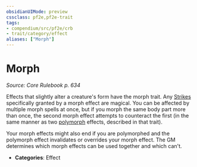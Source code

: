 ```yaml
---
obsidianUIMode: preview
cssclass: pf2e,pf2e-trait
tags:
- compendium/src/pf2e/crb
- trait/category/effect
aliases: ["Morph"]
---
```

# Morph  
*Source: Core Rulebook p. 634*  

Effects that slightly alter a creature's form have the morph trait. Any [Strikes](../actions/strike.md) specifically granted by a morph effect are magical. You can be affected by multiple morph spells at once, but if you morph the same body part more than once, the second morph effect attempts to counteract the first (in the same manner as two [polymorph](polymorph.md) effects, described in that trait).

Your morph effects might also end if you are polymorphed and the polymorph effect invalidates or overrides your morph effect. The GM determines which morph effects can be used together and which can't.

- **Categories**: Effect